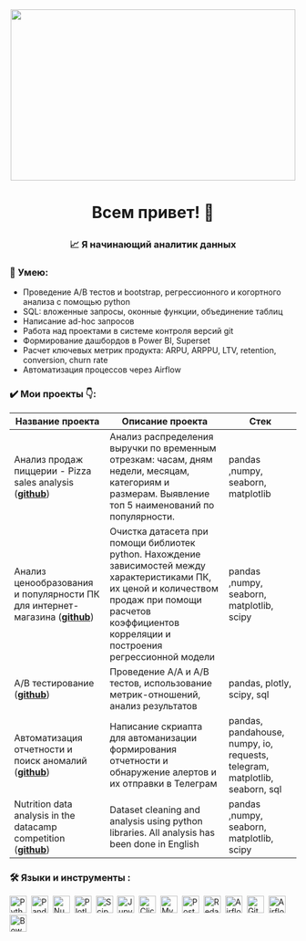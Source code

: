 <div id="header" align="center">
  <img src="https://media.giphy.com/media/3oKIPEqDGUULpEU0aQ/giphy.gif" width="500" height="300" />
</div>

# <p align="center"> Всем привет! 👋</p>

### <p align=center> :chart_with_upwards_trend:	Я начинающий аналитик данных </p>

### :metal: Умею:
<ul>
<li>Проведение А/В тестов и bootstrap, регрессионного и когортного анализа с помощью python
<li>SQL: вложенные запросы, оконные функции, объединение таблиц
<li>Написание ad-hoc запросов
<li>Работа над проектами в системе контроля версий git
<li>Формирование дашбордов в Power BI, Superset
<li>Расчет ключевых метрик продукта: ARPU, ARPPU, LTV, retention, conversion, churn rate
<li>Автоматизация процессов через Airflow
</ul>


### :heavy_check_mark: Мои проекты 👇: 

|Название проекта| Описание проекта| Стек|
|----------------|-----------------|-----|
|Анализ продаж пиццерии - Pizza sales analysis (__[github](https://github.com/pettekaterina/Pizza_sailes)__)|Анализ распределения выручки по временным отрезкам: часам, дням недели, месяцам, категориям и размерам. Выявление топ 5 наименований по популярности.|pandas ,numpy, seaborn, matplotlib|
|Анализ ценообразования и популярности ПК для интернет-магазина (__[github](https://github.com/pettekaterina/internship_project)__)|Очистка датасета при помощи библиотек python. Нахождение зависимостей между характеристиками ПК, их ценой и количеством продаж при помощи расчетов коэффициентов корреляции и построения регрессионной модели|pandas ,numpy, seaborn, matplotlib, scipy|
|А/В тестирование  (__[github](https://github.com/pettekaterina/analyst_simulator)__)|Проведение А/А и А/В тестов, использование метрик-отношений, анализ результатов |pandas, plotly, scipy, sql|
|Автоматизация отчетности и поиск аномалий (__[github](https://github.com/pettekaterina/airflow-alerts)__)|Написание скриапта для автоманизации формирования отчетности и обнаружение алертов и их отправки в Телеграм |pandas, pandahouse, numpy, io, requests, telegram, matplotlib, seaborn, sql |
|Nutrition data analysis in the datacamp competition (__[github](https://github.com/pettekaterina/datacamp_competition)__)|Dataset cleaning and analysis using python libraries. All analysis has been done in English|pandas ,numpy, seaborn, matplotlib, scipy|

### :hammer_and_wrench: Языки и инструменты :
<div>
  <img src="https://img.shields.io/badge/python-white?logo=python&style=for-the-badge" title="Python" alt="Python" height="30"/>&nbsp;
  <img src="https://img.shields.io/badge/pandas-white?logo=pandas&logoColor=blue&style=for-the-badge" title="Pandas" alt="Pandas" height="30"/>&nbsp;
  <img src="https://img.shields.io/badge/numpy-white?logo=numpy&logoColor=blue&style=for-the-badge" title="Numpy" alt="Numpy" height="30"/>&nbsp;
  <img src="https://img.shields.io/badge/plotly-white?logo=plotly&logoColor=blue&style=for-the-badge" title="Plotly" alt="Plotly" height="30"/>&nbsp;
  <img src="https://img.shields.io/badge/Scipy-white?logo=Scipy&logoColor=black&style=for-the-badge" title="Scipy" alt="Scipy" height="30"/>&nbsp;
  <img src="https://img.shields.io/badge/Jupyter_notebook-white?logo=Jupyter&style=for-the-badge" title="Jupyter" alt="Jupyter" height="30"/>&nbsp;
  <img src="https://img.shields.io/badge/Clickhouse-white?logo=Clickhouse&style=for-the-badge" title="ClickHouse" alt="ClickHouse" height="30"/>&nbsp;
  <img src="https://img.shields.io/badge/mySQL-white?logo=mySQL&s&style=for-the-badge" title="MySQL"  alt="MySQL" height="30"/>&nbsp;
  <img src="https://img.shields.io/badge/PostgreSQL-white?logo=PostgreSQL&s&style=for-the-badge" title="PostgreSQL" alt="PostgreSQL" height="30"/>&nbsp;
  <img src="https://img.shields.io/badge/redash-white?logo=redash&logoColor=black&style=for-the-badge" title="Redash" alt="Redash" height="30"/>&nbsp;
  <img src="https://img.shields.io/badge/Tableau-white?logo=Tableau&s&logoColor=yellow&style=for-the-badge" title="Airflow" alt="Airflow" height="30"/>&nbsp;
  <img src="https://img.shields.io/badge/github-white?logo=github&logoColor=black&style=for-the-badge" title="GitHub" alt="GitHub" height="30"/>&nbsp;
  <img src="https://img.shields.io/badge/Airflow-white?logo=Airflow&style=for-the-badge" title="Airflow" alt="Airflow" height="30"/>&nbsp;
  <img src="https://img.shields.io/badge/Power%20BI-white?logo=Power%20BI&s&logoColor=yellow&style=for-the-badge" title= "Bower BI" height="30"/>&nbsp;
  
  
</div>




  
<!--
**pettekaterina/pettekaterina** is a ✨ _special_ ✨ repository because its `README.md` (this file) appears on your GitHub profile.

Here are some ideas to get you started:

- 🔭 I’m currently working on ...
- 🌱 I’m currently learning ...
- 👯 I’m looking to collaborate on ...
- 🤔 I’m looking for help with ...
- 💬 Ask me about ...
- 📫 How to reach me: ...
- 😄 Pronouns: ...
- ⚡ Fun fact: ...
-->
